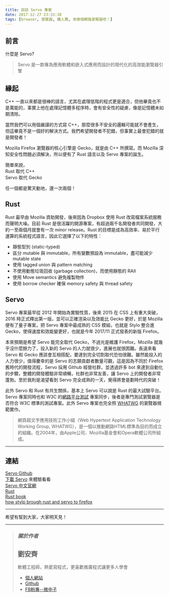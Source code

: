 ```yaml
---
title: 談談 Servo 專案
date: 2017-12-27 23:33:38
tags: [browser, 瀏覽器, 鐵人賽, 來做個網路瀏覽器吧！]
---
```


                    
<h2>&#x524D;&#x8A00;</h2>
<p>&#x4EC0;&#x9EBC;&#x662F; Servo?</p>
<blockquote>
<p>Servo &#x662F;&#x4E00;&#x6B3E;&#x5C08;&#x70BA;&#x61C9;&#x7528;&#x8EDF;&#x9AD4;&#x548C;&#x5D4C;&#x5165;&#x5F0F;&#x61C9;&#x7528;&#x800C;&#x8A2D;&#x8A08;&#x7684;&#x73FE;&#x4EE3;&#x5316;&#x7684;&#x9AD8;&#x6548;&#x80FD;&#x700F;&#x89BD;&#x5668;&#x5F15;&#x64CE;</p>
</blockquote>
<h2>&#x7DE3;&#x8D77;</h2>
<p>C++ &#x4E00;&#x76F4;&#x4EE5;&#x4F86;&#x90FD;&#x662F;&#x5F88;&#x68D2;&#x7684;&#x8A9E;&#x8A00;&#xFF0C;&#x5C24;&#x5176;&#x5728;&#x8655;&#x7406;&#x4F4E;&#x968E;&#x7684;&#x7A0B;&#x5F0F;&#x66F4;&#x662F;&#x9069;&#x5408;&#xFF0C;&#x4F46;&#x4ED6;&#x7562;&#x7ADF;&#x4E5F;&#x4E0D;&#x662F;&#x842C;&#x80FD;&#x7684;&#xFF0C;&#x4E8B;&#x5BE6;&#x4E0A;&#x4ED6;&#x5728;&#x8655;&#x7406;&#x8A18;&#x61B6;&#x9AD4;&#x591A;&#x7A0B;&#x5E8F;&#x6642;&#xFF0C;&#x6703;&#x6709;&#x5B89;&#x5168;&#x6027;&#x7684;&#x7591;&#x616E;&#xFF0C;&#x50CF;&#x662F;&#x8A18;&#x61B6;&#x9AD4;&#x672A;&#x5982;&#x671F;&#x6E05;&#x9664;&#x3002;</p>
<p>&#x7576;&#x7136;&#x6211;&#x5011;&#x53EF;&#x4EE5;&#x7528;&#x500B;&#x56B4;&#x8B39;&#x7684;&#x65B9;&#x5F0F;&#x5BEB; C++&#xFF0C;&#x90A3;&#x9EBC;&#x5F88;&#x591A;&#x4E0D;&#x5B89;&#x5168;&#x7684;&#x908F;&#x8F2F;&#x53EF;&#x80FD;&#x5C31;&#x4E0D;&#x6703;&#x7522;&#x751F;&#xFF0C;&#x4F46;&#x9019;&#x7562;&#x7ADF;&#x4E0D;&#x662F;&#x4E00;&#x500B;&#x597D;&#x7684;&#x89E3;&#x6C7A;&#x65B9;&#x5F0F;&#x3002;&#x6211;&#x5011;&#x5E0C;&#x671B;&#x958B;&#x767C;&#x8005;&#x4E0D;&#x72AF;&#x932F;&#xFF0C;&#x4F46;&#x4E8B;&#x5BE6;&#x4E0A;&#x6700;&#x6703;&#x72AF;&#x932F;&#x7684;&#x5C31;&#x662F;&#x958B;&#x767C;&#x8005;&#xFF01;</p>
<p>Mozilla Firefox &#x700F;&#x89BD;&#x5668;&#x7684;&#x6838;&#x5FC3;&#x5F15;&#x64CE;&#x662F; Gecko&#xFF0C;&#x5C31;&#x662F;&#x7531; C++ &#x6240;&#x64B0;&#x5BEB;&#x3002;&#x800C; Mozilla &#x6DF1;&#x77E5;&#x5B89;&#x5168;&#x6027;&#x554F;&#x984C;&#x5FC5;&#x9808;&#x89E3;&#x6C7A;&#xFF0C;&#x6240;&#x4EE5;&#x4FBF;&#x6709;&#x4E86; Rust &#x8A9E;&#x8A00;&#x4EE5;&#x53CA; Servo &#x5C08;&#x6848;&#x7684;&#x8A95;&#x751F;&#x3002;</p>
<p>&#x7C21;&#x55AE;&#x4F86;&#x8AAA;&#xFF0C;<br>
Rust &#x53D6;&#x4EE3; C++<br>
Servo &#x53D6;&#x4EE3; Gecko</p>
<p>&#x4EFB;&#x4E00;&#x500B;&#x90FD;&#x662F;&#x9A5A;&#x5929;&#x52D5;&#x5730;&#xFF0C;&#x9084;&#x4E00;&#x6B21;&#x5169;&#x500B;&#xFF01;</p>
<h2>Rust</h2>
<p>Rust &#x6700;&#x65E9;&#x7531; Mozilla &#x8CC7;&#x52A9;&#x958B;&#x767C;&#xFF0C;&#x5F8C;&#x4F86;&#x56E0;&#x70BA; Dropbox &#x4F7F;&#x7528; Rust &#x6539;&#x5BEB;&#x6A94;&#x6848;&#x7CFB;&#x7D71;&#x670D;&#x52D9;&#x800C;&#x8072;&#x660E;&#x5927;&#x566A;&#x3002;&#x76EE;&#x524D; Rust &#x662F;&#x5F88;&#x6D3B;&#x8E8D;&#x7684;&#x958B;&#x6E90;&#x5C08;&#x6848;&#xFF0C;&#x6709;&#x8D85;&#x904E;&#x5169;&#x5343;&#x540D;&#x958B;&#x767C;&#x8005;&#x5171;&#x540C;&#x958B;&#x767C;&#xFF0C;&#x5927;&#x7D04;&#x4E00;&#x81F3;&#x5169;&#x500B;&#x6708;&#x5C31;&#x6703;&#x6709;&#x4E00;&#x6B21; minor release&#x3002;Rust &#x7684;&#x76EE;&#x6A19;&#x662F;&#x6210;&#x70BA;&#x9AD8;&#x6548;&#x7387;&#x3001;&#x6613;&#x65BC;&#x5E73;&#x884C;&#x904B;&#x7B97;&#x7684;&#x7CFB;&#x7D71;&#x7A0B;&#x5F0F;&#x8A9E;&#x8A00;&#xFF0C;&#x56E0;&#x6B64;&#x5B83;&#x9078;&#x64C7;&#x4E86;&#x4EE5;&#x4E0B;&#x7684;&#x7279;&#x6027;&#xFF1A;</p>
<ul>
<li>&#x975C;&#x614B;&#x578B;&#x5225; (static-typed)</li>
<li>&#x5340;&#x5206; mutable &#x8207; immutable&#xFF0C;&#x6240;&#x6709;&#x8B8A;&#x6578;&#x9810;&#x8A2D;&#x70BA; immutable&#xFF0C;&#x76E1;&#x53EF;&#x80FD;&#x6E1B;&#x5C11; mutable state</li>
<li>&#x4F7F;&#x7528; tagged union &#x8207; pattern matching</li>
<li>&#x4E0D;&#x4F7F;&#x7528;&#x52D5;&#x614B;&#x5783;&#x573E;&#x56DE;&#x6536; (garbage collection)&#xFF0C;&#x800C;&#x4F7F;&#x7528;&#x975C;&#x614B;&#x7684; RAII</li>
<li>&#x4F7F;&#x7528; Move semantics &#x907F;&#x514D;&#x8907;&#x88FD;&#x7269;&#x4EF6;</li>
<li>&#x4F7F;&#x7528; borrow checker &#x78BA;&#x4FDD; memory safety &#x8207; thread safety</li>
</ul>
<h2>Servo</h2>
<p>Servo &#x5C08;&#x6848;&#x6700;&#x65E9;&#x5F9E; 2012 &#x5E74;&#x958B;&#x59CB;&#x70BA;&#x5BE6;&#x9A57;&#x6027;&#x8CEA;&#xFF0C;&#x5F8C;&#x4F86; 2015 &#x5728; CSS &#x4E0A;&#x6709;&#x91CD;&#x5927;&#x7A81;&#x7834;&#xFF0C;2016 &#x6642;&#x6B63;&#x5F0F;&#x91CB;&#x51FA;&#x7B2C;&#x4E00;&#x7248;&#xFF0C;&#x4E26;&#x53EF;&#x4EE5;&#x6B63;&#x78BA;&#x6E32;&#x67D3;&#x4EE5;&#x53CA;&#x6548;&#x80FD;&#x6BD4; Gecko &#x66F4;&#x597D;&#xFF0C;&#x65BC;&#x662F; Mozilla &#x4FBF;&#x6709;&#x4E86;&#x91CF;&#x5B50;&#x5C08;&#x6848;&#xFF0C;&#x628A; Servo &#x5C08;&#x6848;&#x4E2D;&#x6700;&#x6210;&#x719F;&#x7684; CSS &#x6A21;&#x7D44;&#xFF0C;&#x4E5F;&#x5C31;&#x662F; Stylo &#x6574;&#x5408;&#x9032; Gecko&#xFF0C;&#x4F7F;&#x5F97;&#x901F;&#x5EA6;&#x548C;&#x6548;&#x80FD;&#x8B8A;&#x66F4;&#x597D;&#xFF0C;&#x4E5F;&#x5C31;&#x662F;&#x4ECA;&#x5E74; 2017/11 &#x6B63;&#x5F0F;&#x767C;&#x8868;&#x7684;&#x65B0;&#x7248; Firefox&#x3002;</p>
<p>&#x672C;&#x4F86;&#x9810;&#x671F;&#x662F;&#x5E0C;&#x671B; Servo &#x80FD;&#x5B8C;&#x5168;&#x53D6;&#x4EE3; Gecko&#xFF0C;&#x4E0D;&#x904E;&#x5149;&#x662F;&#x7DAD;&#x8B77; Firefox&#xFF0C;Mozilla &#x5C31;&#x5E7E;&#x4E4E;&#x6C92;&#x4EC0;&#x9EBC;&#x9918;&#x529B;&#x4E86;&#xFF0C;&#x6295;&#x5165;&#x65B0;&#x7684; Servo &#x7684;&#x4EBA;&#x529B;&#x5C31;&#x5F88;&#x5C11;&#xFF0C;&#x9032;&#x5C55;&#x4E5F;&#x5C31;&#x5F88;&#x56F0;&#x96E3;&#x3002;&#x9577;&#x9060;&#x4F86;&#x770B; Servo &#x548C; Gecko &#x61C9;&#x8A72;&#x6703;&#x4E92;&#x76F8;&#x642D;&#x914D;&#xFF0C;&#x8981;&#x9054;&#x5230;&#x5B8C;&#x5168;&#x5207;&#x5272;&#x53D6;&#x4EE3;&#x6050;&#x6015;&#x5F88;&#x96E3;&#x3002;&#x96D6;&#x7136;&#x80FD;&#x6295;&#x5165;&#x7684;&#x4EBA;&#x529B;&#x5F88;&#x5C11;&#xFF0C;&#x503C;&#x5F97;&#x6176;&#x5E78;&#x7684;&#x662F; Servo &#x7684;&#x5FD7;&#x9858;&#x8CA2;&#x737B;&#x8005;&#x6578;&#x91CF;&#x53EF;&#x89C0;&#xFF0C;&#x9019;&#x662F;&#x56E0;&#x70BA;&#x4E0D;&#x540C;&#x65BC; Firefox &#x820A;&#x6642;&#x4EE3;&#x7684;&#x958B;&#x767C;&#x6D41;&#x7A0B;&#xFF0C;Servo &#x63A1;&#x7528; Github &#x7D93;&#x71DF;&#x793E;&#x7FA4;&#xFF0C;&#x4E26;&#x900F;&#x904E;&#x8A31;&#x591A; bot &#x4F86;&#x9054;&#x5230;&#x81EA;&#x52D5;&#x5316;&#x7684;&#x6B65;&#x9A5F;&#xFF0C;&#x6574;&#x9AD4;&#x7684;&#x958B;&#x767C;&#x9AD4;&#x9A57;&#x975E;&#x5E38;&#x9806;&#x66A2;&#xFF0C;&#x793E;&#x7FA4;&#x4E5F;&#x975E;&#x5E38;&#x53CB;&#x5584;&#xFF0C;&#x8B93; Servo &#x4E0A;&#x7684;&#x958B;&#x767C;&#x8005;&#x975E;&#x5E38;&#x84EC;&#x52C3;&#x3002;&#x81F3;&#x65BC;&#x6211;&#x5247;&#x662F;&#x6E34;&#x671B;&#x770B;&#x5230; Servo &#x5B8C;&#x5168;&#x6210;&#x719F;&#x7684;&#x4E00;&#x5929;&#xFF0C;&#x89BA;&#x5F97;&#x5C07;&#x6703;&#x662F;&#x5283;&#x6642;&#x4EE3;&#x7684;&#x7A81;&#x7834;&#xFF01;</p>
<p>&#x6B64;&#x5916; Servo &#x548C; Rust &#x6709;&#x5171;&#x751F;&#x95DC;&#x4FC2;&#xFF0C;&#x57FA;&#x672C;&#x4E0A; Servo &#x53EF;&#x4EE5;&#x8AAA;&#x662F; Rust &#x7684;&#x6700;&#x5927;&#x8A66;&#x9A57;&#x5E73;&#x53F0;&#x3002;Servo &#x5C08;&#x6848;&#x540C;&#x6642;&#x4E5F;&#x548C; W3C &#x7684;<a href="https://github.com/w3c/web-platform-tests" target="_blank">&#x7DB2;&#x8DEF;&#x5E73;&#x53F0;&#x6E2C;&#x8A66;</a> &#x5C08;&#x6848;&#x540C;&#x6B65;&#xFF0C;&#x5F8C;&#x8005;&#x662F;&#x5C08;&#x9580;&#x6E2C;&#x8A66;&#x700F;&#x89BD;&#x5668;&#x662F;&#x5426;&#x7B26;&#x5408; W3C &#x6A19;&#x6E96;&#x7684;&#x6E2C;&#x8A66;&#x5C08;&#x6848;&#x3002;&#x6B64;&#x5916; Servo &#x5C08;&#x6848;&#x4E5F;&#x5B8C;&#x5168;&#x7167; <a href="https://whatwg.org/" target="_blank">WHATWG</a> &#x7684;&#x700F;&#x89BD;&#x5668;&#x898F;&#x7BC4;&#x5BE6;&#x4F5C;&#x3002;</p>
<blockquote>
<p>&#x7DB2;&#x9801;&#x8D85;&#x6587;&#x5B57;&#x61C9;&#x7528;&#x6280;&#x8853;&#x5DE5;&#x4F5C;&#x5C0F;&#x7D44;&#xFF08;Web Hypertext Application Technology Working Group, WHATWG&#xFF09;&#xFF0C;&#x662F;&#x4E00;&#x500B;&#x4EE5;&#x63A8;&#x52D5;&#x7DB2;&#x8DEF;HTML&#x6A19;&#x6E96;&#x70BA;&#x76EE;&#x7684;&#x800C;&#x6210;&#x7ACB;&#x7684;&#x7D44;&#x7E54;&#x3002;&#x5728;2004&#x5E74;&#xFF0C;&#x7531;Apple&#x516C;&#x53F8;&#x3001;Mozilla&#x57FA;&#x91D1;&#x6703;&#x548C;Opera&#x8EDF;&#x9AD4;&#x516C;&#x53F8;&#x6240;&#x7D44;&#x6210;&#x3002;</p>
</blockquote>
<hr>
<h2>&#x9023;&#x7D50;</h2>
<p><a href="https://github.com/servo/servo" target="_blank">Servo Github</a><br>
<a href="https://download.servo.org/zh-TW/index.html" target="_blank">&#x4E0B;&#x8F09; Servo</a> &#x4F86;&#x9AD4;&#x9A57;&#x770B;&#x770B;<br>
<a href="https://servo.org/zh-TW/index.html" target="_blank">Servo &#x4E2D;&#x6587;&#x5B98;&#x7DB2;</a><br>
<a href="https://www.rust-lang.org/en-US/" target="_blank">Rust</a><br>
<a href="https://doc.rust-lang.org/book/first-edition/" target="_blank">Rust book</a><br>
<a href="http://bholley.net/blog/2017/stylo.html" target="_blank">how stylp brough rust and servo to firefox</a></p>
<hr>
<p>&#x5E0C;&#x671B;&#x6709;&#x5E6B;&#x5230;&#x5927;&#x5BB6;&#xFF0C;&#x5927;&#x5BB6;&#x660E;&#x5929;&#x898B;&#xFF01;</p>
<hr>
<blockquote>
<h3><em><strong>&#x95DC;&#x65BC;&#x4F5C;&#x8005;</strong></em></h3>
<h2>&#x5289;&#x5B89;&#x9F4A;</h2>
<p>&#x8EDF;&#x9AD4;&#x5DE5;&#x7A0B;&#x5E2B;&#xFF0C;&#x71B1;&#x611B;&#x5BEB;&#x7A0B;&#x5F0F;&#xFF0C;&#x66F4;&#x559C;&#x6B61;&#x63A8;&#x5EE3;&#x7A0B;&#x5F0F;&#x8B93;&#x66F4;&#x591A;&#x4EBA;&#x5B78;&#x6703;</p>
<ul>
<li>
<a href="https://tigercosmos.github.io" target="_blank">&#x500B;&#x4EBA;&#x7DB2;&#x7AD9;</a>
</li>
<li>
<a href="https://github.com/tigercosmos" target="_blank">Github</a>
</li>
<li>
<a href="https://www.facebook.com/CodingNeutrino/" target="_blank">FB&#x7C89;&#x5C08;--&#x5FAE;&#x4E2D;&#x5B50;</a>
</li>
</ul>
</blockquote>
 <br>
                                                    </div>
                    </div>
                
